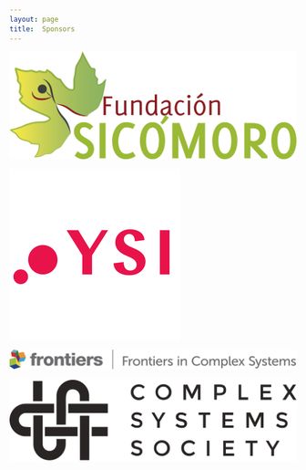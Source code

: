 ```yaml
---
layout: page
title:  Sponsors
---
```


[![Logo from Fundación Sicomoro](/assets/image25/Sicomoro_logo.png 'Fundación Sicomoro')](https://www.fundacionsicomoro.org/)

[![Young Scholars Initiative from the Institute of New Economic Thinking](/assets/image25/ysi.png 'YSI')](https://ysi.ineteconomics.org/)

[![Frontiers in Complex Systems' logo](/assets/image25/frontiers_logo.png 'Frontiers in Complex Systems')](https://www.frontiersin.org/journals/complex-systems)

[![Frontiers in Complex Systems' logo](/assets/image25/CSS_logo.png 'Complex Systems Society')](https://www.frontiersin.org/journals/complex-systems)

